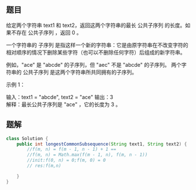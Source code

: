 ## 题目
给定两个字符串 text1 和 text2，返回这两个字符串的最长 公共子序列 的长度。如果不存在 公共子序列 ，返回 0 。

一个字符串的 子序列 是指这样一个新的字符串：它是由原字符串在不改变字符的相对顺序的情况下删除某些字符（也可以不删除任何字符）后组成的新字符串。

例如，"ace" 是 "abcde" 的子序列，但 "aec" 不是 "abcde" 的子序列。
两个字符串的 公共子序列 是这两个字符串所共同拥有的子序列。



示例 1：

输入：text1 = "abcde", text2 = "ace"
输出：3  
解释：最长公共子序列是 "ace" ，它的长度为 3 。

## 题解
```java
class Solution {
    public int longestCommonSubsequence(String text1, String text2) {
        //f(m, n) = f(m - 1, n - 1) + 1 ==
        //f(m, n) = Math.max(f(m - 1, n), f(m, n - 1))
        //init:f(0, n) = 0;f(m, 0) = 0
        // res:f(m,n)

    }
}
```